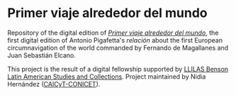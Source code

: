 # Primer viaje alrededor del mundo

Repository of the digital edition of [_Primer viaje alrededor del mundo_](https://nidiah.github.io/Primer-viaje-alrededor-del-mundo/), the first digital edition of Antonio Pigafetta's _relación_ about the first European circumnavigation of the world commanded by Fernando de Magallanes and Juan Sebastián Elcano.

This project is the result of a digital fellowship supported by [LLILAS Benson Latin American Studies and Collections](https://llilasbenson.utexas.edu/). Project maintained by Nidia Hernández ([CAICyT-CONICET](http://www.caicyt-conicet.gov.ar/sitio/)).
